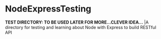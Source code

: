# NodeExpressTesting
**TEST DIRECTORY: TO BE USED LATER FOR MORE...CLEVER IDEA...**
|A directory for testing and learning about Node with Express to build RESTful API
